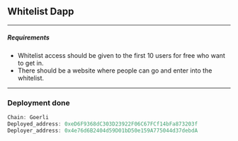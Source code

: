 ## Whitelist Dapp
---
##### Requirements
 - Whitelist access should be given to the first 10 users for free who want to get in.
 - There should be a website where people can go and enter into the whitelist.

---
### Deployment done
``` js
Chain: Goerli
Deployed_address: 0xeD6F9368dC303D23922F06C67FCf14bFa873203f
Deployer_address: 0x4e76d6B2404d59D01bD50e159A775044d37debdA
```